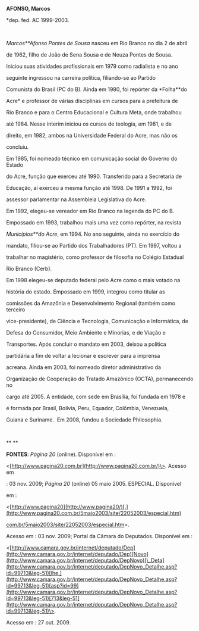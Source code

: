 **AFONSO, Marcos**



\*dep. fed. AC 1999-2003.



               



*Marcos**Afonso Pontes de Sousa* nasceu em Rio Branco no dia 2 de abril

de 1962, filho de João de Sena Sousa e de Neuza Pontes de Sousa.



Iniciou suas atividades profissionais em 1979 como radialista e no ano

seguinte ingressou na carreira política, filiando-se ao Partido

Comunista do Brasil (PC do B). Ainda em 1980, foi repórter da *Folha**do

Acre* e professor de várias disciplinas em cursos para a prefeitura de

Rio Branco e para o Centro Educacional e Cultura Meta, onde trabalhou

até 1984. Nesse ínterim iniciou os cursos de teologia, em 1981, e de

direito, em 1982, ambos na Universidade Federal do Acre, mas não os

concluiu.



Em 1985, foi nomeado técnico em comunicação social do Governo do Estado

do Acre, função que exerceu até 1990. Transferido para a Secretaria de

Educação, aí exerceu a mesma função até 1998. De 1991 a 1992, foi

assessor parlamentar na Assembleia Legislativa do Acre.



Em 1992, elegeu-se vereador em Rio Branco na legenda do PC do B.

Empossado em 1993, trabalhou mais uma vez como repórter, na revista

*Municípios**do Acre*, em 1994. No ano seguinte, ainda no exercício do

mandato, filiou-se ao Partido dos Trabalhadores (PT). Em 1997, voltou a

trabalhar no magistério, como professor de filosofia no Colégio Estadual

Rio Branco (Cerb).



Em 1998 elegeu-se deputado federal pelo Acre como o mais votado na

história do estado. Empossado em 1999, integrou como titular as

comissões da Amazônia e Desenvolvimento Regional (também como terceiro

vice-presidente), de Ciência e Tecnologia, Comunicação e Informática, de

Defesa do Consumidor, Meio Ambiente e Minorias, e de Viação e

Transportes. Após concluir o mandato em 2003, deixou a política

partidária a fim de voltar a lecionar e escrever para a imprensa

acreana. Ainda em 2003, foi nomeado diretor administrativo da

Organização de Cooperação do Tratado Amazônico (OCTA), permanecendo no

cargo até 2005. A entidade, com sede em Brasília, foi fundada em 1978 e

é formada por Brasil, Bolívia, Peru, Equador, Colômbia, Venezuela,

Guiana e Suriname.  Em 2008, fundou a Sociedade Philosophia.



 



** **



**FONTES**: *Página 20* (online). Disponível em :

\<[http://www.pagina20.com.br](http://www.pagina20.com.br/)\>. Acesso em

: 03 nov. 2009; *Página 20* (online) 05 maio 2005. ESPECIAL. Disponível

em :

\<[http://www.pagina20](http://www.pagina20/)[.](http://www.pagina20.com.br/5maio2003/site/22052003/especial.htm)



[com.br/5maio2003/site/22052003/especial.htm](http://www.pagina20.com.br/5maio2003/site/22052003/especial.htm)\>.

Acesso em : 03 nov. 2009; Portal da Câmara do Deputados. Disponível em :

\<[http://www.camara.gov.br/internet/deputado/Dep](http://www.camara.gov.br/internet/deputado/Dep)[Novo](http://www.camara.gov.br/internet/deputado/DepNovo)[\_Deta](http://www.camara.gov.br/internet/deputado/DepNovo_Detalhe.asp?id=99713&leg-51)[lhe.](http://www.camara.gov.br/internet/deputado/DepNovo_Detalhe.asp?id=99713&leg-51)[asp?id=99](http://www.camara.gov.br/internet/deputado/DepNovo_Detalhe.asp?id=99713&leg-51)[713&leg-51](http://www.camara.gov.br/internet/deputado/DepNovo_Detalhe.asp?id=99713&leg-51)\>.

Acesso em : 27 out. 2009. 



 

